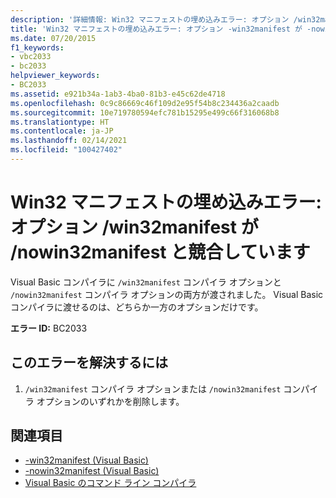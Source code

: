 ```yaml
---
description: '詳細情報: Win32 マニフェストの埋め込みエラー: オプション /win32manifest が /nowin32manifest と競合しています'
title: 'Win32 マニフェストの埋め込みエラー: オプション -win32manifest が -nowin32manifest と競合しています'
ms.date: 07/20/2015
f1_keywords:
- vbc2033
- bc2033
helpviewer_keywords:
- BC2033
ms.assetid: e921b34a-1ab3-4ba0-81b3-e45c62de4718
ms.openlocfilehash: 0c9c86669c46f109d2e95f54b8c234436a2caadb
ms.sourcegitcommit: 10e719780594efc781b15295e499c66f316068b8
ms.translationtype: HT
ms.contentlocale: ja-JP
ms.lasthandoff: 02/14/2021
ms.locfileid: "100427402"
---
```

# <a name="error-embedding-win32-manifest-option-win32manifest-conflicts-with-nowin32manifest"></a>Win32 マニフェストの埋め込みエラー: オプション /win32manifest が /nowin32manifest と競合しています

Visual Basic コンパイラに `/win32manifest` コンパイラ オプションと `/nowin32manifest` コンパイラ オプションの両方が渡されました。 Visual Basic コンパイラに渡せるのは、どちらか一方のオプションだけです。  
  
 **エラー ID:** BC2033  
  
## <a name="to-correct-this-error"></a>このエラーを解決するには  
  
1. `/win32manifest` コンパイラ オプションまたは `/nowin32manifest` コンパイラ オプションのいずれかを削除します。  
  
## <a name="see-also"></a>関連項目

- [-win32manifest (Visual Basic)](../reference/command-line-compiler/win32manifest.md)
- [-nowin32manifest (Visual Basic)](../reference/command-line-compiler/nowin32manifest.md)
- [Visual Basic のコマンド ライン コンパイラ](../reference/command-line-compiler/index.md)
